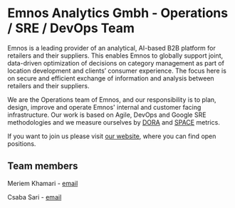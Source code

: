 # Emnos Analytics Gmbh - Operations / SRE / DevOps Team #

Emnos is a leading provider of an analytical, AI-based B2B platform for retailers and their suppliers. This enables Emnos to globally support joint, data-driven optimization of decisions on category management as part of location development and clients’ consumer experience. The focus here is on secure and efficient exchange of information and analysis between retailers and their suppliers.

We are the Operations team of Emnos, and our responsibility is to plan, design, improve and operate Emnos' internal and customer facing infrastructure. Our work is based on Agile, DevOps and Google SRE methodologies and we measure ourselves by [DORA](https://cloud.google.com/blog/products/devops-sre/using-the-four-keys-to-measure-your-devops-performance) and [SPACE](https://queue.acm.org/detail.cfm?id=3454124) metrics.

If you want to join us please visit [our website](https://www.emnos.com/), where you can find open positions. 

## Team members ##

Meriem Khamari - [email](mailto:meriem.khamari@emnos.com)

Csaba Sari - [email](mailto:csaba.sari@emnos.com)
